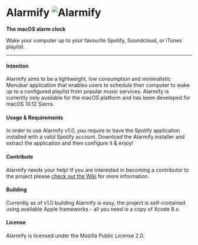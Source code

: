 # Alarmify ![Alarmify](https://github.com/osphost/alarmify/blob/develop/Alarmify/Images.xcassets/AppIcon.appiconset/icon_32x32.png)

**The macOS alarm clock**

Wake your computer up to your favourite Spotify, Soundcloud, or iTunes playlist.

----------

#### Intention

Alarmify aims to be a lightweight, low consumption and minimalistic Menubar application that enables users to schedule their computer to wake up to a configured playlist from popular music services. Alarmify is currently only available for the macOS platform and has been developed for macOS 10.12 Sierra.

#### Usage & Requirements

In order to use Alarmify v1.0, you require to have the Spotify application installed with a valid Spotify account. Download the Alarmify installer and extract the application and then configure it & enjoy!

#### Contribute

Alarmify needs your help! If you are interested in becoming a contributor to the project please [check out the Wiki](https://github.com/osphost/alarmify/wiki/Contributing) for more information. 

#### Building

Currently as of v1.0 building Alarmify is easy, the project is self-contained using available Apple frameworks - all you need is a copy of Xcode 8.x.

#### License

Alarmify is licensed under the Mozilla Public License 2.0. 

